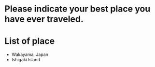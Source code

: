 # Please indicate your best place you have ever traveled.

# List of place
- Wakayama, Japan
- Ishigaki Island
